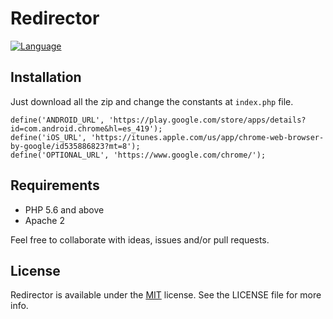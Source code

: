 Redirector
=================
[![Language](https://img.shields.io/badge/language-PHP-blue.svg)](https://github.com/rockbarato/Redirector)

## Installation

Just download all the zip and change the constants at `index.php` file.

```
define('ANDROID_URL', 'https://play.google.com/store/apps/details?id=com.android.chrome&hl=es_419');
define('iOS_URL', 'https://itunes.apple.com/us/app/chrome-web-browser-by-google/id535886823?mt=8');
define('OPTIONAL_URL', 'https://www.google.com/chrome/');
```

## Requirements

* PHP 5.6 and above
* Apache 2

Feel free to collaborate with ideas, issues and/or pull requests.

## License
Redirector is available under the [MIT](http://opensource.org/licenses/MIT) license. See the LICENSE file for more info.